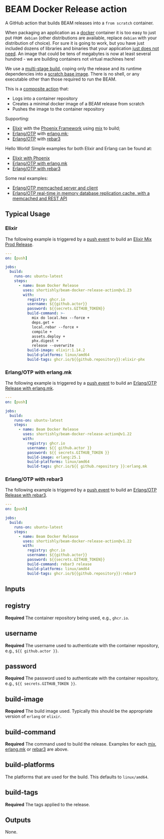 # BEAM Docker Release action

A GitHub action that builds BEAM releases into a `from scratch`
container.

When packaging an application as a [docker][docker-com] container it
is too easy to just put `FROM debian` (other distributions are available,
replace `debian` with your distribution of choice). For sure it is
going to work, but you have just included dozens of libraries and
binaries that your application [just does not
need][dockerfile-best-practices]. An image that could be tens of
megabytes is now at least several hundred - we are building containers
not virtual machines here!

We use a [multi-stage build][docker-building-multi-stage], coping only
the release and its runtime dependencies into a [scratch base
image][baseimages-scratch]. There is no shell, or any executable other
than those required to run the BEAM.

This is a [composite action][github-composite-action] that:
- Logs into a container repository
- Creates a minimal docker image of a BEAM release from scratch
- Pushes the image to the container repository

Supporting:
- [Elixir][elixir] with the [Phoenix Framework][phoenix] using [mix][mix] to build;
- [Erlang/OTP][erlang] with [erlang.mk][erlang-mk];
- [Erlang/OTP][erlang] with [rebar3][rebar3]


Hello World! Simple examples for both Elixir and Erlang can be found at:
- [Elixir with Phoenix][hello-world-elixir-phx]
- [Erlang/OTP with erlang.mk][hello-world-erlang-mk]
- [Erlang/OTP with rebar3][hello-world-rebar3]

Some real examples:
- [Erlang/OTP memcached server and client][mcd]
- [Erlang/OTP real-time in memory database replication cache, with a memcached and REST API][pgec]

## Typical Usage

### Elixir

The following example is triggered by a [push
event][github-workflow-push-event] to build an [Elixir Mix
Prod Release][mix-release].

```yaml
---
on: [push]

jobs:
  build:
    runs-on: ubuntu-latest
    steps:
      - name: Beam Docker Release
        uses: shortishly/beam-docker-release-action@v1.23
        with:
          registry: ghcr.io
          username: ${{github.actor}}
          password: ${{secrets.GITHUB_TOKEN}}
          build-command: >-
            mix do local.hex --force +
            deps.get +
            local.rebar --force +
            compile +
            assets.deploy +
            phx.digest +
            release --overwrite
          build-image: elixir:1.14.2
          build-platforms: linux/amd64
          build-tags: ghcr.io/${{github.repository}}:elixir-phx
```

### Erlang/OTP with erlang.mk


The following example is triggered by a [push
event][github-workflow-push-event] to build an [Erlang/OTP Release with erlang.mk][erlang-mk-release].


```yaml
---
on: [push]

jobs:
  build:
    runs-on: ubuntu-latest
    steps:
      - name: Beam Docker Release
        uses: shortishly/beam-docker-release-action@v1.22
        with:
          registry: ghcr.io
          username: ${{ github.actor }}
          password: ${{ secrets.GITHUB_TOKEN }}
          build-image: erlang:25.1
          build-platforms: linux/amd64
          build-tags: ghcr.io/${{ github.repository }}:erlang.mk
```


### Erlang/OTP with rebar3


The following example is triggered by a [push
event][github-workflow-push-event] to build an [Erlang/OTP Release with rebar3][rebar3].


```yaml
---
on: [push]

jobs:
  build:
    runs-on: ubuntu-latest
    steps:
      - name: Beam Docker Release
        uses: shortishly/beam-docker-release-action@v1.22
        with:
          registry: ghcr.io
          username: ${{github.actor}}
          password: ${{secrets.GITHUB_TOKEN}}
          build-command: rebar3 release
          build-platforms: linux/amd64
          build-tags: ghcr.io/${{github.repository}}:rebar3
```



## Inputs

## registry

**Required** The container repository being used, e.g., `ghcr.io`.

## username

**Required** The username used to authenticate with the container
  repository, e.g., `${{ github.actor }}`.

## password

**Required** The password used to authenticate with the container
  repository, e.g., `${{ secrets.GITHUB_TOKEN }}`.
  
## build-image

**Required** The build image used. Typically this should be the
appropriate version of `erlang` or `elixir`.

## build-command

**Required** The command used to build the release. Examples for each
[mix][mix], [erlang.mk][erlang-mk] or [rebar3][rebar3] are above.

## build-platforms

The platforms that are used for the build. This defaults to
`linux/amd64`.

## build-tags

**Required** The tags applied to the release.

## Outputs

None.

[baseimages-scratch]: https://docs.docker.com/engine/userguide/eng-image/baseimages/
[docker-building-multi-stage]: https://docs.docker.com/build/building/multi-stage/
[docker-com]: https://www.docker.com
[dockerfile-best-practices]: https://docs.docker.com/engine/userguide/eng-image/dockerfile_best-practices
[elixir]: https://elixir-lang.org
[erlang-mk-release]: https://erlang.mk/guide/relx.html
[erlang-mk]: https://erlang.mk
[erlang]: https://www.erlang.org
[github-composite-action]: https://docs.github.com/en/actions/creating-actions/creating-a-composite-action
[github-workflow-push-event]: https://docs.github.com/en/actions/using-workflows/events-that-trigger-workflows#push
[hello-world-elixir-phx]: https://github.com/shortishly/hello_world/tree/elixir-phx
[hello-world-erlang-mk]: https://github.com/shortishly/hello_world/tree/erlang-mk
[hello-world-rebar3]: https://github.com/shortishly/hello_world/tree/rebar3
[mcd]: https://github.com/shortishly/mcd/blob/main/.github/workflows/release.yml
[mix-release]: https://hexdocs.pm/mix/1.14/Mix.Tasks.Release.html
[mix]: https://elixir-lang.org/getting-started/mix-otp/introduction-to-mix.html
[pgec]: https://github.com/shortishly/pgec/blob/main/.github/workflows/release.yml
[phoenix]: https://www.phoenixframework.org
[rebar3]: https://rebar3.org
